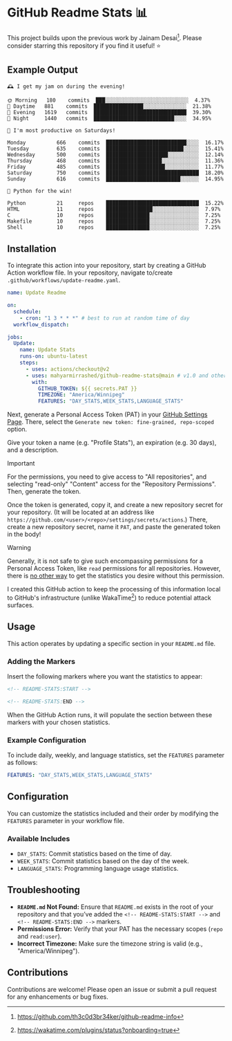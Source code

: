 # GitHub Readme Stats 📊

This project builds upon the previous work by Jainam Desai[^1]. Please consider
starring this repository if you find it useful! ⭐️

## Example Output

```
🕰️ I get my jam on during the evening!

🌞 Morning  	180    commits	███░░░░░░░░░░░░░░░░░░░░░░░░░░░	4.37%
🌆 Daytime  	881    commits	████████████████░░░░░░░░░░░░░░	21.38%
🌃 Evening  	1619   commits	██████████████████████████████	39.30%
🌙 Night    	1440   commits	██████████████████████████░░░░	34.95%
```

```
📅 I'm most productive on Saturdays!

Monday      	666    commits	██████████████████████████░░░░	16.17%
Tuesday     	635    commits	█████████████████████████░░░░░	15.41%
Wednesday   	500    commits	████████████████████░░░░░░░░░░	12.14%
Thursday    	468    commits	██████████████████░░░░░░░░░░░░	11.36%
Friday      	485    commits	███████████████████░░░░░░░░░░░	11.77%
Saturday    	750    commits	██████████████████████████████	18.20%
Sunday      	616    commits	████████████████████████░░░░░░	14.95%
```

```
🧪 Python for the win!

Python      	21     repos	██████████████████████████████	15.22%
HTML        	11     repos	███████████████░░░░░░░░░░░░░░░	7.97%
C           	10     repos	██████████████░░░░░░░░░░░░░░░░	7.25%
Makefile    	10     repos	██████████████░░░░░░░░░░░░░░░░	7.25%
Shell       	10     repos	██████████████░░░░░░░░░░░░░░░░	7.25%
```

## Installation

To integrate this action into your repository, start by creating a GitHub Action
workflow file. In your repository, navigate to/create
`.github/workflows/update-readme.yaml`.

```yaml
name: Update Readme

on:
  schedule:
    - cron: "1 3 * * *" # best to run at random time of day
  workflow_dispatch:

jobs:
  Update:
    name: Update Stats
    runs-on: ubuntu-latest
    steps:
      - uses: actions/checkout@v2
      - uses: mahyarmirrashed/github-readme-stats@main # v1.0 and other tags exist, as well
        with:
          GITHUB_TOKEN: ${{ secrets.PAT }}
          TIMEZONE: "America/Winnipeg"
          FEATURES: "DAY_STATS,WEEK_STATS,LANGUAGE_STATS"
```

Next, generate a Personal Access Token (PAT) in your
[GitHub Settings Page](https://github.com/settings/tokens). There, select the
`Generate new token: fine-grained, repo-scoped` option.

Give your token a name (e.g. "Profile Stats"), an expiration (e.g. 30 days), and
a description.

> [!IMPORTANT]  
> For the permissions, you need to give access to "All repositories", and
> selecting "read-only" "Content" access for the "Repository Permissions". Then,
> generate the token.

Once the token is generated, copy it, and create a new repository secret for
your repository. (It will be located at an address like
`https://github.com/<user>/<repo>/settings/secrets/actions`.) There, create a
new repository secret, name it `PAT`, and paste the generated token in the body!

> [!WARNING]  
> Generally, it is not safe to give such encompassing permissions for a Personal
> Access Token, like `read` permissions for all repositories. However, there is
> <ins>no other way</ins> to get the statistics you desire without this
> permission.
>
> I created this GitHub action to keep the processing of this information local
> to GitHub's infrastructure (unlike WakaTime[^2]) to reduce potential attack
> surfaces.

## Usage

This action operates by updating a specific section in your `README.md` file.

### Adding the Markers

Insert the following markers where you want the statistics to appear:

```markdown
<!-- README-STATS:START -->

<!-- README-STATS:END -->
```

When the GitHub Action runs, it will populate the section between these markers
with your chosen statistics.

### Example Configuration

To include daily, weekly, and language statistics, set the `FEATURES` parameter
as follows:

```yaml
FEATURES: "DAY_STATS,WEEK_STATS,LANGUAGE_STATS"
```

## Configuration

You can customize the statistics included and their order by modifying the
`FEATURES` parameter in your workflow file.

### Available Includes

- `DAY_STATS`: Commit statistics based on the time of day.
- `WEEK_STATS`: Commit statistics based on the day of the week.
- `LANGUAGE_STATS`: Programming language usage statistics.

## Troubleshooting

- **`README.md` Not Found:** Ensure that `README.md` exists in the root of your
  repository and that you’ve added the `<!-- README-STATS:START -->` and
  `<!-- README-STATS:END -->` markers.
- **Permissions Error:** Verify that your PAT has the necessary scopes (`repo`
  and `read:user`).
- **Incorrect Timezone:** Make sure the timezone string is valid (e.g.,
  "America/Winnipeg").

## Contributions

Contributions are welcome! Please open an issue or submit a pull request for any
enhancements or bug fixes.

[^1]: https://github.com/th3c0d3br34ker/github-readme-info

[^2]: https://wakatime.com/plugins/status?onboarding=true
